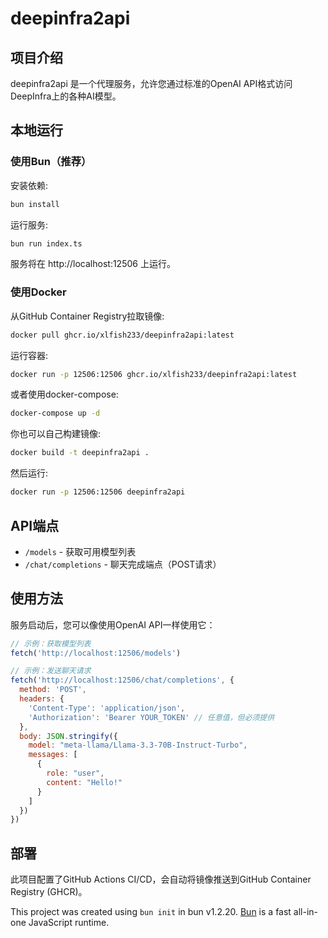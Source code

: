 # deepinfra2api

## 项目介绍

deepinfra2api 是一个代理服务，允许您通过标准的OpenAI API格式访问DeepInfra上的各种AI模型。

## 本地运行

### 使用Bun（推荐）

安装依赖:

```bash
bun install
```

运行服务:

```bash
bun run index.ts
```

服务将在 http://localhost:12506 上运行。

### 使用Docker

从GitHub Container Registry拉取镜像:

```bash
docker pull ghcr.io/xlfish233/deepinfra2api:latest
```

运行容器:

```bash
docker run -p 12506:12506 ghcr.io/xlfish233/deepinfra2api:latest
```

或者使用docker-compose:

```bash
docker-compose up -d
```

你也可以自己构建镜像:

```bash
docker build -t deepinfra2api .
```

然后运行:

```bash
docker run -p 12506:12506 deepinfra2api
```

## API端点

- `/models` - 获取可用模型列表
- `/chat/completions` - 聊天完成端点（POST请求）

## 使用方法

服务启动后，您可以像使用OpenAI API一样使用它：

```javascript
// 示例：获取模型列表
fetch('http://localhost:12506/models')

// 示例：发送聊天请求
fetch('http://localhost:12506/chat/completions', {
  method: 'POST',
  headers: {
    'Content-Type': 'application/json',
    'Authorization': 'Bearer YOUR_TOKEN' // 任意值，但必须提供
  },
  body: JSON.stringify({
    model: "meta-llama/Llama-3.3-70B-Instruct-Turbo",
    messages: [
      {
        role: "user",
        content: "Hello!"
      }
    ]
  })
})
```

## 部署

此项目配置了GitHub Actions CI/CD，会自动将镜像推送到GitHub Container Registry (GHCR)。

This project was created using `bun init` in bun v1.2.20. [Bun](https://bun.com) is a fast all-in-one JavaScript runtime.
